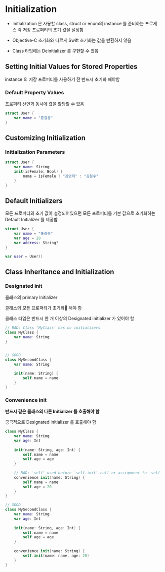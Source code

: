 # Initialization

* Initialization 은 사용할 class, struct or enum의 instance 를 준비하는 프로세스
  각 저장 프로퍼티의 초기 값을 설정함

* Objective-C 초기화와 다르게 Swift 초기화는 값을 반환하지 않음

* Class 타입에는 Deinitializer 를 구현할 수 있음

## 

## Setting Initial Values for Stored Properties

instance 의 저장 프로퍼티를 사용하기 전 반드시 초기화 해야함

### Default Property Values

프로퍼티 선언과 동시에 값을 할당할 수 있음

```swift
struct User {
    var name = "홍길동"
}
```

## 

## Customizing Initialization

### Initialization Parameters

```swift
struct User {
    var name: String
    init(isFemale: Bool) {
        name = isFemale ? "김영희" : "김철수"
    }
}
```



## Default Initializers

모든 프로퍼티의 초기 값이 설정되어있으면 모든 프로퍼티를 기본 값으로 초기화하는 Default Initializer 를 제공함

```swift
struct User {
    var name = "홍길동"
    var age = 20
    var address: String?
}

var user = User()
```



## Class Inheritance and Initialization

### Designated init

클래스의 primary Initializer

클래스의 모든 프로퍼티가 초기화 해야 함

클래스 타입은 반드시 한 개 이상의 Designated initializer 가 있어야 함

```swift
// BAD: Class 'MyClass' has no initializers
class MyClass {
    var name: String
}


// GOOD
class MySecondClass {
    var name: String
    
    init(name: String) {
        self.name = name
    }
}
```

### Convenience init

**반드시 같은 클래스의 다른 Initializer 를 호출해야 함**

궁극적으로 Designated initializer 를 호출해야 함

```swift
class MyClass {
    var name: String
    var age: Int
    
    init(name: String, age: Int) {
        self.name = name
        self.age = age
    }
    
    // BAD: 'self' used before 'self.init' call or assignment to 'self'
    convenience init(name: String) {
        self.name = name
        self.age = 20
    }
}

// GOOD
class MySecondClass {
    var name: String
    var age: Int
    
    init(name: String, age: Int) {
        self.name = name
        self.age = age
    }
    
    convenience init(name: String) {
        self.init(name: name, age: 20)
    }
}


```
